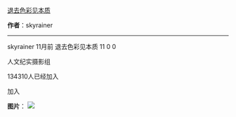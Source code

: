

[退去色彩见本质](https://m.okjike.com/originalPosts/6655c13144e298e87e1b4c6b?s=ewoidSI6ICI1N2Y0ZGFjYWI2YzFlNTEzMDBiMDQyNmQiCn0=)

**作者**：skyrainer

---

skyrainer
11月前
退去色彩见本质
11
0
0

人文纪实摄影组

134310人已经加入

加入

**图片**：
![](https://cdnv2.ruguoapp.com/FstDJSJ5NIKvNlI7ISCSY-8gKiu-v3.jpg?imageMogr2/auto-orient/thumbnail/1500x2000%3E/interlace/1)